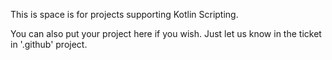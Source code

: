 This is space is for projects supporting Kotlin Scripting.

You can also put your project here if you wish. Just let us know in the ticket in '.github' project.
